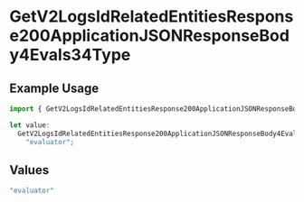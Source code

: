 # GetV2LogsIdRelatedEntitiesResponse200ApplicationJSONResponseBody4Evals34Type

## Example Usage

```typescript
import { GetV2LogsIdRelatedEntitiesResponse200ApplicationJSONResponseBody4Evals34Type } from "orq-poc-typescript-multi-env-version/models/operations";

let value:
  GetV2LogsIdRelatedEntitiesResponse200ApplicationJSONResponseBody4Evals34Type =
    "evaluator";
```

## Values

```typescript
"evaluator"
```
